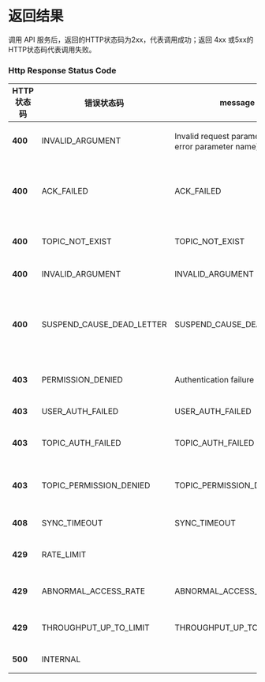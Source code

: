 # 返回结果

调用 API 服务后，返回的HTTP状态码为2xx，代表调用成功；返回 4xx 或5xx的HTTP状态码代表调用失败。

### Http Response Status Code

| HTTP状态码 | 错误状态码              | message                                             | 描述            | 建议                    |
| ---------- | ----------------------- | --------------------------------------------------- | --------------- | ----------------------- |
| **400**    | INVALID_ARGUMENT        | Invalid request parameters：[ error parameter name] | 参数校验失败    | 建议检查提示错误的参数  |
| **400**    | ACK_FAILED              | ACK_FAILED                                          | ack失败         | 建议检查是否超过订阅关系设定的超时时间|
| **400**    | TOPIC_NOT_EXIST         | TOPIC_NOT_EXIST                                     | topic不存在     | 建议检查topic是否存在   |
| **400**    | INVALID_ARGUMENT        | INVALID_ARGUMENT                                    | 参数无效        | 建议检查参数            |
| **400**    | SUSPEND_CAUSE_DEAD_LETTER         | SUSPEND_CAUSE_DEAD_LETTER            | 死信队列超出导致暂停消费        | 清空或重放死信队列     |
| **403**    | PERMISSION_DENIED       | Authentication failure                              | 认证失败        | 建议检查accesskey及签名 |
| **403**    | USER_AUTH_FAILED        | USER_AUTH_FAILED                                    | 认证失败        | 建议检查用户权限        |
| **403**    | TOPIC_AUTH_FAILED       | TOPIC_AUTH_FAILED                                   | topic认证失败   | 建议检查topic权限       |
| **403**    | TOPIC_PERMISSION_DENIED | TOPIC_PERMISSION_DENIED                             | 无操作topic权限 | 建议检查topic权限       |
| **408**    | SYNC_TIMEOUT            | SYNC_TIMEOUT                                        | 操作超时        | 建议稍后重试            |
| **429**    | RATE_LIMIT              |                                                     | tps超过限制     | 建议控制访问tps         |
| **429**    | ABNORMAL_ACCESS_RATE    | ABNORMAL_ACCESS_RATE                                | tps超过限制     | 建议控制访问tps         |
| **429**    | THROUGHPUT_UP_TO_LIMIT  | THROUGHPUT_UP_TO_LIMIT                              | tps超过限制     | 建议控制访问tps         |
| **500**    | INTERNAL                |                                                     | 内部错误        |                         |
